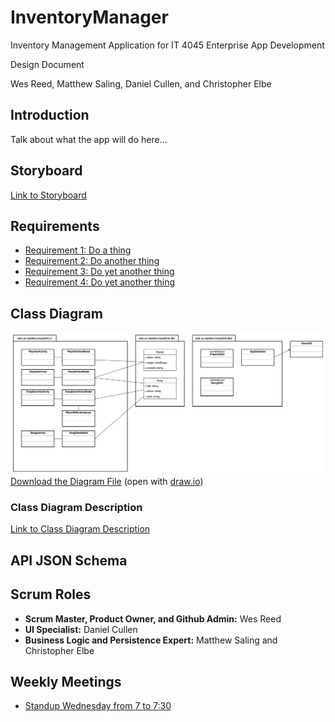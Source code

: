 # InventoryManager

Inventory Management Application for IT 4045 Enterprise App Development

Design Document

Wes Reed, Matthew Saling, Daniel Cullen, and Christopher Elbe

## Introduction

Talk about what the app will do here...

## Storyboard

[Link to Storyboard]()

## Requirements

* [Requirement 1: Do a thing](docs/requirements/Requirement1.md)
* [Requirement 2: Do another thing](docs/requirements/Requirement2.md)
* [Requirement 3: Do yet another thing](docs/requirements/Requirement3.md)
* [Requirement 4: Do yet another thing](docs/requirements/Requirement4.md)

## Class Diagram

![Class Diagram](docs/assets/uml.png)
[Download the Diagram File](docs/assets/uml.drawio) (open with [draw.io](https://draw.io))

### Class Diagram Description

[Link to Class Diagram Description](docs/uml-description.md)

## API JSON Schema

## Scrum Roles

* **Scrum Master, Product Owner, and Github Admin:** Wes Reed
* **UI Specialist:** Daniel Cullen
* **Business Logic and Persistence Expert:** Matthew Saling and Christopher Elbe

## Weekly Meetings

* [Standup Wednesday from 7 to 7:30](https://teams.microsoft.com/l/meetup-join/19%3ameeting_MmQ0Mzc0ZGQtZmVjMi00NGExLTlkNGYtOTc5OGFkOGUwMWRl%40thread.v2/0?context=%7b%22Tid%22%3a%22f5222e6c-5fc6-48eb-8f03-73db18203b63%22%2c%22Oid%22%3a%22e1b08e73-d2dd-449a-848e-db26cd974c04%22%7d)
